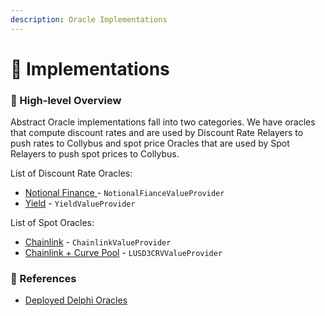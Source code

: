 ```yaml
---
description: Oracle Implementations
---
```


# 🧱 Implementations

### 🔎 High-level Overview

Abstract Oracle implementations fall into two categories. We have oracles that compute discount rates and are used by Discount Rate Relayers to push rates to Collybus and spot price Oracles that are used by Spot Relayers to push spot prices to Collybus.

List of Discount Rate Oracles:

* [Notional Finance ](notional-finance-fcash.md)- `NotionalFianceValueProvider`
* [Yield](yield-protocol-fytoken.md) - `YieldValueProvider`

List of Spot Oracles:

* [Chainlink](chainlink-underlier-feed.md) - `ChainlinkValueProvider`
* [Chainlink + Curve Pool](chainlink-+-curve-lp-token-feed.md) - `LUSD3CRVValueProvider`

### 📘 References

* [Deployed Delphi Oracles](https://github.com/fiatdao/changelog/tree/0693456e1938288734b79a24e9ac3be4a0ef6661/deployment)

